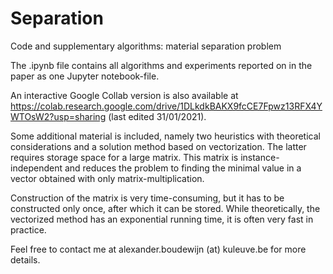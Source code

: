 # Separation
Code and supplementary algorithms: material separation problem

The .ipynb file contains all algorithms and experiments reported on in the paper as one Jupyter notebook-file. 

An interactive Google Collab version is also available at https://colab.research.google.com/drive/1DLkdkBAKX9fcCE7Fpwz13RFX4YWTOsW2?usp=sharing (last edited 31/01/2021).

Some additional material is included, namely two heuristics with theoretical considerations and a solution method based on vectorization. The latter requires storage space 
for a large matrix. This matrix is instance-independent and reduces the problem to finding the minimal value in a vector obtained with only matrix-multiplication.

Construction of the matrix is very time-consuming, but it has to be constructed only once, after which it can be stored. While theoretically, the vectorized method has an
exponential running time, it is often very fast in practice.

Feel free to contact me at alexander.boudewijn (at) kuleuve.be for more details.
